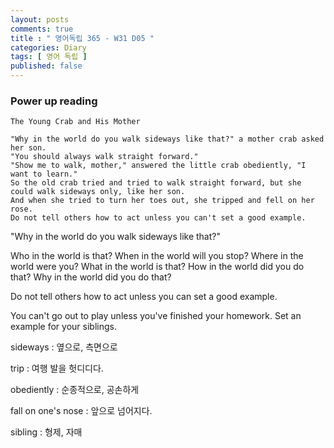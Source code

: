 ```yaml
---
layout: posts
comments: true
title : " 영어독립 365 - W31 D05 "
categories: Diary
tags: [ 영어 독립 ]
published: false
---
```


### Power up reading

```text
The Young Crab and His Mother

"Why in the world do you walk sideways like that?" a mother crab asked her son.
"You should always walk straight forward."
"Show me to walk, mother," answered the little crab obediently, "I want to learn."
So the old crab tried and tried to walk straight forward, but she could walk sideways only, like her son.
And when she tried to turn her toes out, she tripped and fell on her rose.
Do not tell others how to act unless you can't set a good example.
```

"Why in the world do you walk sideways like that?"

Who in the world is that?
When in the world will you stop?
Where in the world were you?
What in the world is that?
How in the world did you do that?
Why in the world did you do that?

Do not tell others how to act unless you can set a good example.

You can't go out to play unless you've finished your homework. Set an example for your siblings.

sideways
 : 옆으로, 측면으로

trip
 : 여행
   발을 헛디디다.

obediently
 : 순종적으로, 공손하게

fall on one's nose
 : 앞으로 넘어지다.

sibling
 : 형제, 자매
